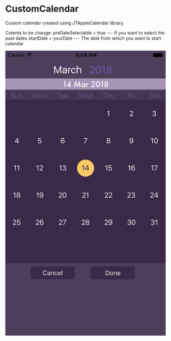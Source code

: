# CustomCalendar
Custom calendar created using JTAppleCalendar library.

Cotents to be change: 
preDateSelectable = true   --- If you want to select the past dates 
startDate = yourDate       --- The date from which you want to start calendar

![alt text](https://github.com/PravinNagargoje/CustomCalendar/blob/master/CustomCalendar/image2.png)

